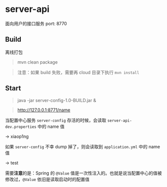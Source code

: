 # server-api

面向用户的接口服务 port: 8770

## Build

离线打包

> mvn clean package

> 注意：如果 build 失败，需要再 cloud 目录下执行 `mvn install`


## Start

>  java -jar server-config-1.0-BUILD.jar &


> http://127.0.0.1:8771/name

当配置中心服务 `server-config` 存活的时候，会读取 `server-api-dev.properties` 中的 name 值

-> xiaop1ng

如果 `server-config` 不幸 dump 掉了，则会读取到 `application.yml` 中的 name 值

-> test

需要**注意**的是：Spring 的 `@Value` 值是一次性注入的。也就是说当配置中心的值被修改过，`@Value` 依旧是读取启动时的配置值